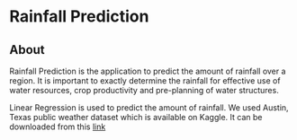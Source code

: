# Rainfall Prediction

## About
Rainfall Prediction is the application to predict the amount of rainfall over a region. It is important to exactly determine the rainfall for effective use of water resources, crop productivity and pre-planning of water structures.

Linear Regression is used to predict the amount of rainfall. We used Austin, Texas public weather dataset which is available on Kaggle. It can be downloaded from this [link](https://www.kaggle.com/grubenm/austin-weather)
